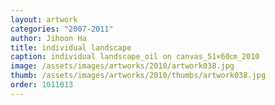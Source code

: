 ```yaml
---
layout: artwork
categories: "2007-2011"
author: Jihoon Ha
title: individual landscape
caption: individual landscape_oil on canvas_51×60㎝_2010
image: /assets/images/artworks/2010/artwork038.jpg
thumb: /assets/images/artworks/2010/thumbs/artwork038.jpg
order: 1011013
---
```

